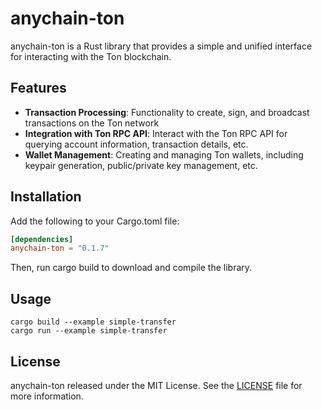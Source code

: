 # anychain-ton

anychain-ton is a Rust library that provides a simple and unified interface for interacting with the Ton
blockchain.

## Features

- **Transaction Processing**: Functionality to create, sign, and broadcast transactions on the Ton network
- **Integration with Ton RPC API**: Interact with the Ton RPC API for querying account information, transaction
  details, etc.
- **Wallet Management**: Creating and managing Ton wallets, including keypair
  generation, public/private key management, etc.

## Installation

Add the following to your Cargo.toml file:

```toml
[dependencies]
anychain-ton = "0.1.7"
```

Then, run cargo build to download and compile the library.

## Usage

```shell
cargo build --example simple-transfer
cargo run --example simple-transfer
```

## License

anychain-ton released under the MIT License. See the [LICENSE](LICENSE) file for more information. 
